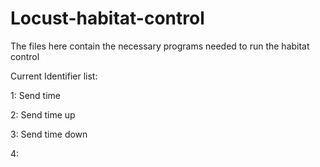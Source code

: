 # Locust-habitat-control

The files here contain the necessary programs needed to run the habitat control

Current Identifier list:

1: Send time

2: Send time up

3: Send time down

4:
